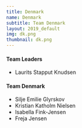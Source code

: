```yaml
---
title: Denmark
name: Denmark
subtitle: Team Denmark
layout: 2019_default
img: dk.png
thumbnail: dk.png
---
```


#### Team Leaders
* Laurits Stapput Knudsen

#### Team Denmark
* Silje Emilie Glyrskov
* Kristian Katholm Nielsen
* Isabella Fink-Jensen
* Freja Jensen